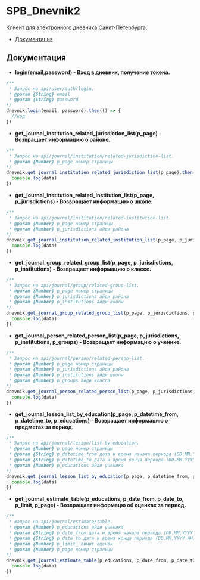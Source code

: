 # SPB_Dnevnik2
Клиент для [электронного дневника](https://dnevnik2.petersburgedu.ru/) Санкт-Петербурга. 

- [Документация](#документация)

## Документация
- **login(email,password) - Вход в дневник, получение токена.**
```js
/**
 * Запрос на api/user/auth/login.
 * @param {String} email 
 * @param {String} password 
*/
dnevnik.login(email, password).then(() => {
  //код
})
```

- **get_journal_institution_related_jurisdiction_list(p_page) - Возвращает информацию о районе.**
```js
/**
 * Запрос на api/journal/institution/related-jurisdiction-list.
 * @param {Number} p_page номер страницы
*/
dnevnik.get_journal_institution_related_jurisdiction_list(p_page).then((data) => {
  console.log(data)
})
```

- **get_journal_institution_related_institution_list(p_page, p_jurisdictions) - Возвращает информацию о школе.**
```js
/**
 * Запрос на api/journal/institution/related-institution-list.
 * @param {Number} p_page номер страницы
 * @param {Number} p_jurisdictions айди района
*/
dnevnik.get_journal_institution_related_institution_list(p_page, p_jurisdictions).then((data) => {
  console.log(data)
})
```

- **get_journal_group_related_group_list(p_page, p_jurisdictions, p_institutions) - Возвращает информацию о классе.**
```js
/**
 * Запрос на api/journal/group/related-group-list.
 * @param {Number} p_page номер страницы
 * @param {Number} p_jurisdictions айди района
 * @param {Number} p_institutions айди школы
*/
dnevnik.get_journal_group_related_group_list(p_page, p_jurisdictions, p_institutions).then((data) => {
  console.log(data)
})
```

- **get_journal_person_related_person_list(p_page, p_jurisdictions, p_institutions, p_groups) - Возвращает информацию о ученике.**
```js
/**
 * Запрос на api/journal/person/related-person-list.
 * @param {Number} p_page номер страницы
 * @param {Number} p_jurisdictions айди района
 * @param {Number} p_institutions айди школы
 * @param {Number} p_groups айди класса
*/
dnevnik.get_journal_person_related_person_list(p_page, p_jurisdictions, p_institutions, p_groups).then((data) => {
  console.log(data)
})
```

- **get_journal_lesson_list_by_education(p_page, p_datetime_from, p_datetime_to, p_educations) - Возвращает информацию о предметах за период.**
```js
/**
 * Запрос на api/journal/lesson/list-by-education.
 * @param {Number} p_page номер страницы
 * @param {String} p_datetime_from дата и время начала периода (DD.MM.YYYY HH:MM:SS)
 * @param {String} p_datetime_to дата и время конца периода (DD.MM.YYYY HH:MM:SS)
 * @param {Number} p_educations айди ученика
*/
dnevnik.get_journal_lesson_list_by_education(p_page, p_datetime_from, p_datetime_to, p_educations).then((data) => {
  console.log(data)
})
```

- **get_journal_estimate_table(p_educations, p_date_from, p_date_to, p_limit, p_page) - Возвращает информацю об оценках за период.**
```js
/**
 * Запрос на api/journal/estimate/table.
 * @param {Number} p_educations айди ученика
 * @param {String} p_date_from дата и время начала периода (DD.MM.YYYY HH:MM:SS)
 * @param {String} p_date_to дата и время конца периода (DD.MM.YYYY HH:MM:SS)
 * @param {Number} p_limit_ лимит оценок
 * @param {Number} p_page номер страницы
*/
dnevnik.get_journal_estimate_table(p_educations, p_date_from, p_date_to, p_limit = 1, p_page = 1).then((data) => {
  console.log(data)
})
```

